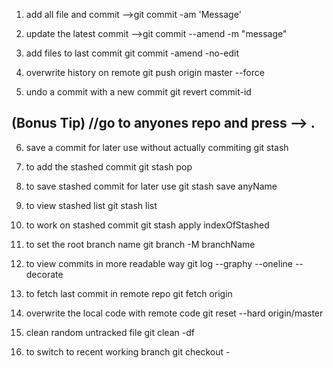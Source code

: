  1) add all file and commit
 -->git commit -am 'Message'

 2) update the latest commit
-->git commit --amend -m "message"

 3) add files to last commit
git commit -amend -no-edit

 4) overwrite history on remote
git push origin master --force

 5) undo a commit with a new commit
git revert commit-id

## (Bonus Tip) //go to anyones repo and press --> .

6) save a commit for later use without actually commiting
git stash

7) to add the stashed commit
git stash pop

8) to save stashed commit for later use
git stash save anyName

9) to view stashed list
git stash list

10) to work on stashed commit
git stash apply indexOfStashed

11) to set the root branch name
git branch -M branchName

12) to view commits in more readable way
git log --graphy --oneline --decorate

13) to fetch last commit in remote repo
git fetch origin

14) overwrite the local code with remote code
git reset --hard origin/master

15) clean random untracked file
git clean -df

16) to switch to recent working branch
git checkout -
